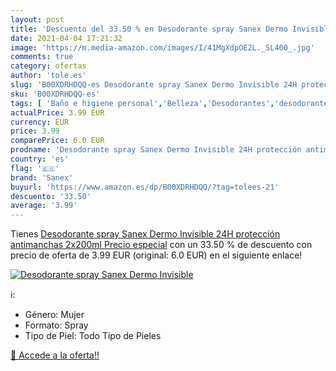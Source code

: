 ```yaml
---
layout: post
title: 'Descuento del 33.50 % en Desodorante spray Sanex Dermo Invisible '
date: 2021-04-04 17:21:32
image: 'https://m.media-amazon.com/images/I/41MgXdpOE2L._SL400_.jpg'
comments: true
category: ofertas
author: 'tole.es'
slug: 'B00XDRHDQQ-es Desodorante spray Sanex Dermo Invisible 24H protección...'
sku: 'B00XDRHDQQ-es'
tags: [ 'Baño e higiene personal','Belleza','Desodorantes','desodorante','sanex', ]
actualPrice: 3.99 EUR
currency: EUR
price: 3.99
comparePrice: 6.0 EUR
prodname: 'Desodorante spray Sanex Dermo Invisible 24H protección antimanchas 2x200ml Precio especial'
country: 'es'
flag: '🇪🇸'
brand: 'Sanex'
buyurl: 'https://www.amazon.es/dp/B00XDRHDQQ/?tag=tolees-21'
descuento: '33.50'
average: '3.99'
---
```


Tienes [Desodorante spray Sanex Dermo Invisible 24H protección antimanchas 2x200ml Precio especial](https://www.amazon.es/dp/B00XDRHDQQ/?tag=tolees-21) con un 33.50 % de descuento con precio de oferta de 3.99 EUR (original: 6.0 EUR) en el siguiente enlace!

[![Desodorante spray Sanex Dermo Invisible ](https://m.media-amazon.com/images/I/41MgXdpOE2L._SL400_.jpg)](https://www.amazon.es/dp/B00XDRHDQQ/?tag=tolees-21)

ℹ️:

- Género: Mujer
- Formato: Spray
- Tipo de Piel: Todo Tipo de Pieles

[🛒 Accede a la oferta!!](https://www.amazon.es/dp/B00XDRHDQQ/?tag=tolees-21)
